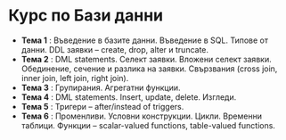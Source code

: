# Курс по Бази данни

- **Тема 1** : Въведение в базите данни. Въведение в SQL. Типове от данни. DDL заявки – create, drop, alter и truncate.  
- **Тема 2** : DML statements. Селект заявки. Вложени селект заявки. Обединение, сечение и разлика на заявки. Свързвания (cross join, inner join, left join, right join).
- **Тема 3** : Групирания. Агрегатни функции.  
- **Тема 4** : DML statements. Insert, update, delete. Изгледи.  
- **Тема 5** : Тригери – after/instead of triggers.  
- **Тема 6** : Променливи. Условни конструкции. Цикли. Временни таблици. Функции – scalar-valued functions, table-valued functions.  
